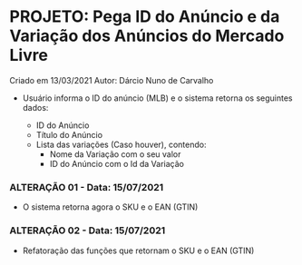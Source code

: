 # PROJETO: Pega ID do Anúncio e da Variação dos Anúncios do Mercado Livre

Criado em 13/03/2021 
Autor: Dárcio Nuno de Carvalho

 - Usuário informa o ID do anúncio (MLB) e o sistema retorna os seguintes dados:

      - ID do Anúncio
      - Título do Anúncio
      - Lista das variações (Caso houver), contendo:
          - Nome da Variação com o seu valor
          - ID do Anúncio com o Id da Variação


### ALTERAÇÃO 01   -   Data: 15/07/2021

  - O sistema retorna agora o SKU e o EAN (GTIN)


### ALTERAÇÃO 02   -   Data: 15/07/2021

  - Refatoração das funções que retornam o SKU e o EAN (GTIN)

